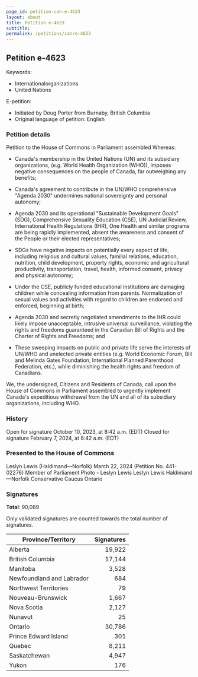 ```yaml
---
page_id: petition-can-e-4623
layout: about
title: Petition e-4623
subtitle:
permalink: /petitions/can/e-4623
---
```


## Petition e-4623

Keywords: 
- Internationalorganizations
- United Nations

E-petition:
- Initiated by Doug Porter from Burnaby, British Columbia
- Original language of petition: English

### Petition details

Petition to the House of Commons in Parliament assembled
Whereas:

- Canada's membership in the United Nations (UN) and its subsidiary organizations, (e.g. World Health Organization (WHO)), imposes negative consequences on the people of Canada, far outweighing any benefits;

- Canada's agreement to contribute in the UN/WHO comprehensive "Agenda 2030" undermines national sovereignty and personal autonomy;

- Agenda 2030 and its operational "Sustainable Development Goals" (SDG), Comprehensive Sexuality Education (CSE), UN Judicial Review, International Health Regulations (IHR), One Health and similar programs are being rapidly implemented, absent the awareness and consent of the People or their elected representatives;

- SDGs have negative impacts on potentially every aspect of life, including religious and cultural values, familial relations, education, nutrition, child development, property rights, economic and agricultural productivity, transportation, travel, health, informed consent, privacy and physical autonomy;

- Under the CSE, publicly funded educational institutions are damaging children while concealing information from parents. Normalization of sexual values and activities with regard to children are endorsed and enforced, beginning at birth;

- Agenda 2030 and secretly negotiated amendments to the IHR could likely impose unacceptable, intrusive universal surveillance, violating the rights and freedoms guaranteed in the Canadian Bill of Rights and the Charter of Rights and Freedoms; and

- These sweeping impacts on public and private life serve the interests of UN/WHO and unelected private entities (e.g. World Economic Forum, Bill and Melinda Gates Foundation, International Planned Parenthood Federation, etc.), while diminishing the health rights and freedom of Canadians.

We, the undersigned, Citizens and Residents of Canada, call upon the House of Commons in Parliament assembled to urgently implement Canada's expeditious withdrawal from the UN and all of its subsidiary organizations, including WHO.

### History

Open for signature
October 10, 2023, at 8:42 a.m. (EDT)
Closed for signature
February 7, 2024, at 8:42 a.m. (EDT)

### Presented to the House of Commons

Leslyn Lewis (Haldimand—Norfolk)
March 22, 2024 (Petition No. 441-02276)
Member of Parliament
Photo - Leslyn Lewis
Leslyn Lewis
Haldimand—Norfolk
Conservative Caucus
Ontario

### Signatures

**Total**: 90,089

Only validated signatures are counted towards the total number of signatures.

| Province/Territory                | Signatures |
|-----------------------------------|--------:|
| Alberta	             | 19,922  |
| British Columbia          | 17,144  |
| Manitoba               | 3,528   |
| Newfoundland and Labrador | 684    |
| Northwest Territories      | 79     |
| Nouveau-Brunswick        | 1,667   |
| Nova Scotia             | 2,127   |
| Nunavut                | 25     |
| Ontario                | 30,786  |
| Prince Edward Island      | 301    |
| Quebec                | 8,211   |
| Saskatchewan            | 4,947   |
| Yukon                 | 176    |

